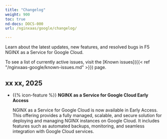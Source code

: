 ```yaml
---
title: "Changelog"
weight: 900
toc: true
nd-docs: DOCS-000
url: /nginxaas/google/changelog/

---
```


Learn about the latest updates, new features, and resolved bugs in F5 NGINX as a Service for Google Cloud.

To see a list of currently active issues, visit the [Known issues]({{< ref "/nginxaas-google/known-issues.md" >}}) page.

## xx xx, 2025

- {{% icon-feature %}} **NGINX as a Service for Google Cloud Early Access**

   NGINX as a Service for Google Cloud is now available in Early Access. This offering provides a fully managed, scalable, and secure solution for deploying and managing NGINX instances on Google Cloud. It includes features such as automated backups, monitoring, and seamless integration with Google Cloud services.
